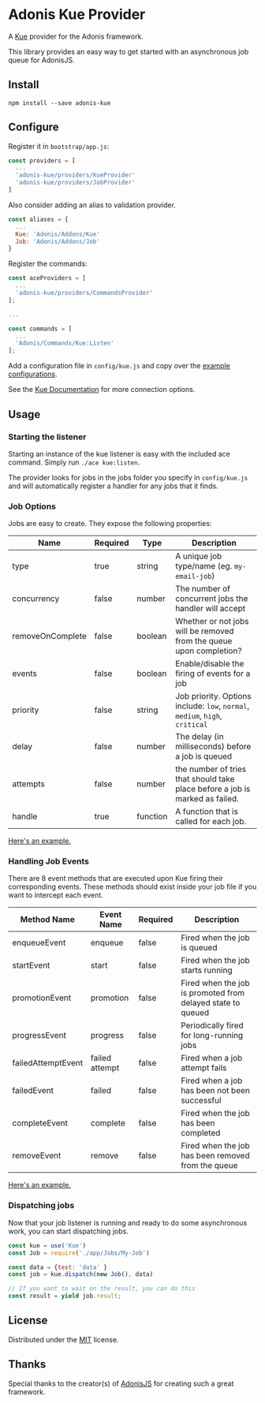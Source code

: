 # Adonis Kue Provider

A [Kue](https://github.com/Automattic/kue) provider for the Adonis framework.

This library provides an easy way to get started with an asynchronous job queue for AdonisJS.

## Install

```
npm install --save adonis-kue
```

## Configure

Register it in `bootstrap/app.js`:

```javascript
const providers = [
  ...
  'adonis-kue/providers/KueProvider'
  'adonis-kue/providers/JobProvider'
]
```

Also consider adding an alias to validation provider.

```javascript
const aliases = {
  ...
  Kue: 'Adonis/Addons/Kue'
  Job: 'Adonis/Addons/Job'
}
```

Register the commands:

```javascript
const aceProviders = [
  ...
  'adonis-kue/providers/CommandsProvider'
];

...

const commands = [
  ...
  'Adonis/Commands/Kue:Listen'
];
```

Add a configuration file in `config/kue.js` and copy over the [example configurations](examples/config/kue.js).

See the [Kue Documentation](https://github.com/Automattic/kue#redis-connection-settings) for more connection options.

## Usage

### Starting the listener

Starting an instance of the kue listener is easy with the included ace command. Simply run `./ace kue:listen`.

The provider looks for jobs in the jobs folder you specify in `config/kue.js` and will automatically register a handler for any jobs that it finds.

### Job Options

Jobs are easy to create. They expose the following properties:

| Name             | Required | Type      | Description                                                                   |
|------------------|----------|-----------|-------------------------------------------------------------------------------|
| type             | true     | string    | A unique job type/name (eg. `my-email-job`)                                   |
| concurrency      | false    | number    | The number of concurrent jobs the handler will accept                         |
| removeOnComplete | false    | boolean   | Whether or not jobs will be removed from the queue upon completion?           |
| events           | false    | boolean   | Enable/disable the firing of events for a job                                 |
| priority         | false    | string    | Job priority. Options include: `low`, `normal`, `medium`, `high`, `critical`  |
| delay            | false    | number    | The delay (in milliseconds) before a job is queued                            |
| attempts         | false    | number    | the number of tries that should take place before a job is marked as failed.  |
| handle           | true     | function  | A function that is called for each job.                                       |

[Here's an example.](examples/app/Jobs/Email-Example.js)

### Handling Job Events

There are 8 event methods that are executed upon Kue firing their corresponding events. These methods should exist inside your job file if you want to intercept each event.

| Method Name           | Event Name      | Required | Description                                                  |
|-----------------------|-----------------|----------|--------------------------------------------------------------|
| enqueueEvent          | enqueue         | false    | Fired when the job is queued                                 |
| startEvent            | start           | false    | Fired when the job starts running                            |
| promotionEvent        | promotion       | false    | Fired when the job is promoted from delayed state to queued  |
| progressEvent         | progress        | false    | Periodically fired for long-running jobs                     |
| failedAttemptEvent    | failed attempt  | false    | Fired when a job attempt fails                               |
| failedEvent           | failed          | false    | Fired when a job has been not been successful                |
| completeEvent         | complete        | false    | Fired when the job has been completed                        |
| removeEvent           | remove          | false    | Fired when the job has been removed from the queue           |

[Here's an example.](examples/app/Jobs/Email-Example.js)

### Dispatching jobs

Now that your job listener is running and ready to do some asynchronous work, you can start dispatching jobs.

```javascript
const kue = use('Kue')
const Job = require('./app/Jobs/My-Job')

const data = {test: 'data' }
const job = kue.dispatch(new Job(), data)

// If you want to wait on the result, you can do this
const result = yield job.result;
```

## License

Distributed under the [MIT](LICENSE) license.

## Thanks

Special thanks to the creator(s) of [AdonisJS](http://adonisjs.com/) for creating such a great framework.
